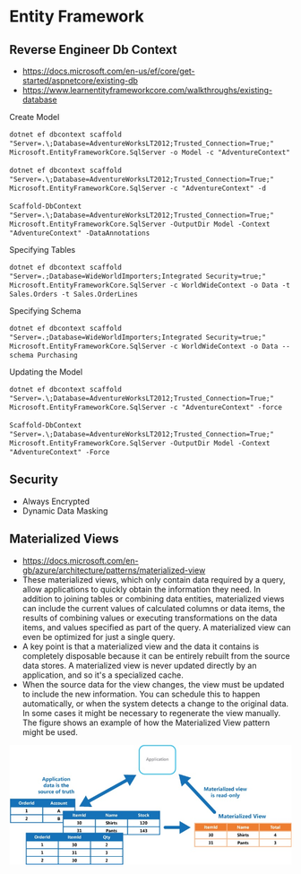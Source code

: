 # Entity Framework

 ## Reverse Engineer Db Context
* https://docs.microsoft.com/en-us/ef/core/get-started/aspnetcore/existing-db
* https://www.learnentityframeworkcore.com/walkthroughs/existing-database

Create Model
```
dotnet ef dbcontext scaffold "Server=.\;Database=AdventureWorksLT2012;Trusted_Connection=True;" Microsoft.EntityFrameworkCore.SqlServer -o Model -c "AdventureContext"

dotnet ef dbcontext scaffold "Server=.\;Database=AdventureWorksLT2012;Trusted_Connection=True;" Microsoft.EntityFrameworkCore.SqlServer -c "AdventureContext" -d 

Scaffold-DbContext "Server=.\;Database=AdventureWorksLT2012;Trusted_Connection=True;" Microsoft.EntityFrameworkCore.SqlServer -OutputDir Model -Context "AdventureContext" -DataAnnotations
```

Specifying Tables
```
dotnet ef dbcontext scaffold "Server=.;Database=WideWorldImporters;Integrated Security=true;" Microsoft.EntityFrameworkCore.SqlServer -c WorldWideContext -o Data -t Sales.Orders -t Sales.OrderLines
```

Specifying Schema
```
dotnet ef dbcontext scaffold "Server=.;Database=WideWorldImporters;Integrated Security=true;" Microsoft.EntityFrameworkCore.SqlServer -c WorldWideContext -o Data --schema Purchasing
```

Updating the Model
```
dotnet ef dbcontext scaffold "Server=.\;Database=AdventureWorksLT2012;Trusted_Connection=True;" Microsoft.EntityFrameworkCore.SqlServer -c "AdventureContext" -force

Scaffold-DbContext "Server=.\;Database=AdventureWorksLT2012;Trusted_Connection=True;" Microsoft.EntityFrameworkCore.SqlServer -OutputDir Model -Context "AdventureContext" -Force
```

## Security
* Always Encrypted
* Dynamic Data Masking

## Materialized Views
* https://docs.microsoft.com/en-gb/azure/architecture/patterns/materialized-view
* These materialized views, which only contain data required by a query, allow applications to quickly obtain the information they need. In addition to joining tables or combining data entities, materialized views can include the current values of calculated columns or data items, the results of combining values or executing transformations on the data items, and values specified as part of the query. A materialized view can even be optimized for just a single query.
* A key point is that a materialized view and the data it contains is completely disposable because it can be entirely rebuilt from the source data stores. A materialized view is never updated directly by an application, and so it's a specialized cache.
* When the source data for the view changes, the view must be updated to include the new information. You can schedule this to happen automatically, or when the system detects a change to the original data. In some cases it might be necessary to regenerate the view manually. The figure shows an example of how the Materialized View pattern might be used.

![alt text](img/materialized-view-pattern-diagram.jpg "Materialized Views")